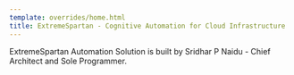 ```yaml
---
template: overrides/home.html
title: ExtremeSpartan - Cognitive Automation for Cloud Infrastructure
---
```


ExtremeSpartan Automation Solution is built by Sridhar P Naidu - Chief Architect and Sole Programmer.